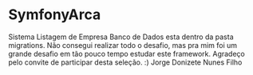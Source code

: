 # SymfonyArca
Sistema Listagem de Empresa
Banco de Dados esta dentro da pasta migrations.
Não consegui realizar todo o desafio, mas pra mim foi um grande desafio em tão pouco tempo estudar este framework.
Agradeço pelo convite de participar desta seleção. :)
Jorge Donizete Nunes Filho
